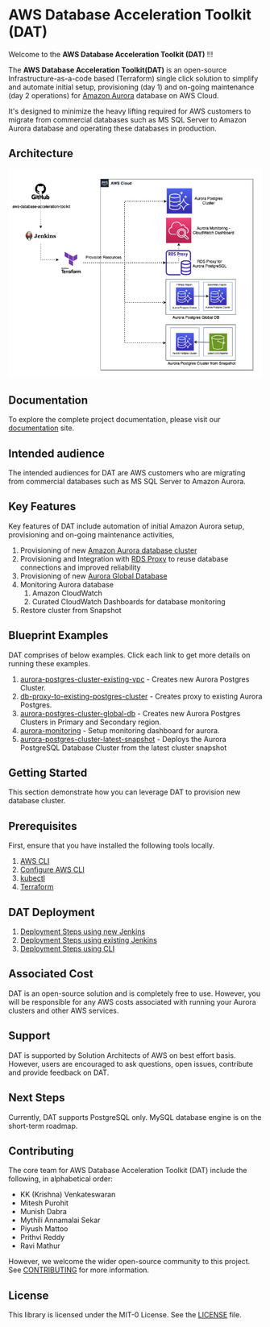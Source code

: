 # AWS Database Acceleration Toolkit (DAT) 
Welcome to the **AWS Database Acceleration Toolkit (DAT)** !!! 

The **AWS Database Acceleration Toolkit(DAT)** is an open-source Infrastructure-as-a-code based (Terraform) single click solution to simplify and automate initial setup, provisioning (day 1) and on-going maintenance (day 2 operations) for [Amazon Aurora](https://aws.amazon.com/rds/aurora/) database on AWS Cloud. 

It's designed to minimize the heavy lifting required for AWS customers to migrate from commercial databases such as MS SQL Server to Amazon Aurora database and operating these databases in production.

## Architecture

![image](docs/images/DAT-Architecture.png)

## Documentation

To explore the complete project documentation, please visit our [documentation](https://aws-samples.github.io/aws-database-acceleration-toolkit/) site.

## Intended audience

The intended audiences for DAT are AWS customers who are migrating from commercial databases such as MS SQL Server to Amazon Aurora.

## Key Features

Key features of DAT include automation of initial Amazon Aurora setup, provisioning and on-going maintenance activities,
1. Provisioning of new [Amazon Aurora database cluster](https://aws.amazon.com/rds/aurora/)
2. Provisioning and Integration with [RDS Proxy](https://aws.amazon.com/rds/proxy/) to reuse database connections and improved reliability
3. Provisioning of new [Aurora Global Database](https://aws.amazon.com/rds/aurora/global-database/)
4. Monitoring Aurora database 
	1. Amazon CloudWatch
	2. Curated CloudWatch Dashboards for database monitoring
5. Restore cluster from Snapshot 

## Blueprint Examples

DAT comprises of below examples. Click each link to get more details on running these examples.
1. [aurora-postgres-cluster-existing-vpc](https://github.com/aws-samples/aws-database-acceleration-toolkit/tree/main/examples/aurora-postgres-cluster-existing-vpc) - Creates new Aurora Postgres Cluster.
2. [db-proxy-to-existing-postgres-cluster](https://github.com/aws-samples/aws-database-acceleration-toolkit/tree/main/examples/db-proxy-to-existing-postgres-cluster) - Creates proxy to existing Aurora Postgres.
3. [aurora-postgres-cluster-global-db](https://github.com/aws-samples/aws-database-acceleration-toolkit/tree/main/examples/aurora-postgres-cluster-global-db) - Creates new Aurora Postgres Clusters in Primary and Secondary region.
4. [aurora-monitoring](https://github.com/aws-samples/aws-database-acceleration-toolkit/tree/main/examples/aurora-monitoring) - Setup monitoring dashboard for aurora.
5. [aurora-postgres-cluster-latest-snapshot](https://github.com/aws-samples/aws-database-acceleration-toolkit/tree/main/examples/aurora-postgres-cluster-latest-snapshot) - Deploys the Aurora PostgreSQL Database Cluster from the latest cluster snapshot

## Getting Started

This section demonstrate how you can leverage DAT to provision new database cluster.

## Prerequisites

First, ensure that you have installed the following tools locally.

1. [AWS CLI](https://docs.aws.amazon.com/cli/latest/userguide/getting-started-install.html)
2. [Configure AWS CLI](https://docs.aws.amazon.com/cli/latest/userguide/cli-configure-quickstart.html)
3. [kubectl](https://kubernetes.io/docs/tasks/tools/)
4. [Terraform](https://learn.hashicorp.com/tutorials/terraform/install-cli)

## DAT Deployment

1. [Deployment Steps using new Jenkins](https://github.com/aws-samples/aws-database-acceleration-toolkit/blob/main/docs/deployment_using_new_jenkins.md)
2. [Deployment Steps using existing Jenkins](https://github.com/aws-samples/aws-database-acceleration-toolkit/blob/main/docs/deployment_using_existing_jenkins.md)
3. [Deployment Steps using CLI](https://github.com/aws-samples/aws-database-acceleration-toolkit/blob/main/docs/deployment_using_cli.md)


## Associated Cost

DAT is an open-source solution and is completely free to use. However, you will be responsible for any AWS costs associated with running your Aurora clusters and other AWS services.

## Support 

DAT is supported by Solution Architects of AWS on best effort basis. However, users are encouraged to ask questions, open issues, contribute and provide feedback on DAT.

## Next Steps

Currently, DAT supports PostgreSQL only. MySQL database engine is on the short-term roadmap. 

## Contributing

The core team for AWS Database Acceleration Toolkit (DAT) include the following, in alphabetical order:

* KK (Krishna) Venkateswaran
* Mitesh Purohit
* Munish Dabra
* Mythili Annamalai Sekar
* Piyush Mattoo
* Prithvi Reddy
* Ravi Mathur

However, we welcome the wider open-source community to this project. See [CONTRIBUTING](CONTRIBUTING.md) for more information.

## License

This library is licensed under the MIT-0 License. See the [LICENSE](LICENSE) file.
